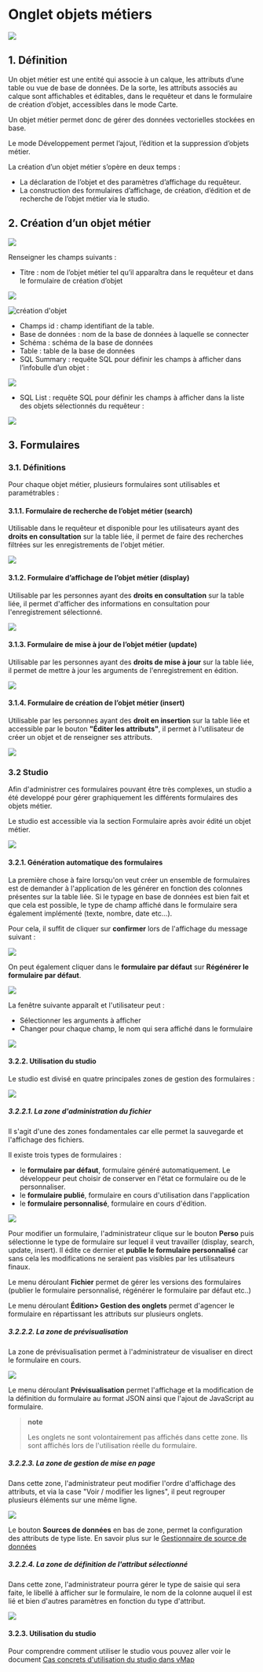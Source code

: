 # Onglet objets métiers

![](../../images/liste_objets_metier.png)

## 1. Définition

Un objet métier est une entité qui associe à un calque, les attributs
d’une table ou vue de base de données. De la sorte, les attributs
associés au calque sont affichables et éditables, dans le requêteur et
dans le formulaire de création d’objet, accessibles dans le mode Carte.

Un objet métier permet donc de gérer des données vectorielles stockées
en base.

Le mode Développement permet l’ajout, l’édition et la suppression
d’objets métier.

La création d’un objet métier s’opère en deux temps :

-   La déclaration de l’objet et des paramètres d’affichage
    du requêteur.
-   La construction des formulaires d’affichage, de création, d’édition
    et de recherche de l’objet métier via le studio.

## 2. Création d’un objet métier

![](../../images/creation_objet_metier.png)

Renseigner les champs suivants :

-   Titre : nom de l’objet métier tel qu’il apparaîtra dans le requêteur
    et dans le formulaire de création d’objet

![](../../images/lampe_requeteur.png)

![création d'objet](../../images/lampe_creation.png)

-   Champs id : champ identifiant de la table.
-   Base de données : nom de la base de données à laquelle se connecter
-   Schéma : schéma de la base de données
-   Table : table de la base de données
-   SQL Summary : requête SQL pour définir les champs à afficher dans
    l’infobulle d’un objet :

![](../../images/infobulle.png)

-   SQL List : requête SQL pour définir les champs à afficher dans la
    liste des objets sélectionnés du requêteur :

![](../../images/liste_requeteur.png)

## 3. Formulaires

### 3.1. Définitions

Pour chaque objet métier, plusieurs formulaires sont utilisables et
paramétrables :

#### 3.1.1. Formulaire de recherche de l’objet métier (search)

Utilisable dans le requêteur et disponible pour les utilisateurs ayant
des **droits en consultation** sur la table liée, il permet de faire des
recherches filtrées sur les enregistrements de l'objet métier.

![](../../images/formulaire_search.png)

#### 3.1.2. Formulaire d’affichage de l’objet métier (display)

Utilisable par les personnes ayant des **droits en consultation** sur la
table liée, il permet d'afficher des informations en consultation pour
l'enregistrement sélectionné.

![](../../images/formulaire_display.png)

#### 3.1.3. Formulaire de mise à jour de l’objet métier (update)

Utilisable par les personnes ayant des **droits de mise à jour** sur la
table liée, il permet de mettre à jour les arguments de l'enregistrement
en édition.

![](../../images/formulaire_update.png)

#### 3.1.4. Formulaire de création de l’objet métier (insert)

Utilisable par les personnes ayant des **droit en insertion** sur la
table liée et accessible par le bouton **"Éditer les attributs"**, il
permet à l'utilisateur de créer un objet et de renseigner ses attributs.

![](../../images/formulaire_insert.png)

### 3.2 Studio

Afin d'administrer ces formulaires pouvant être très complexes, un
studio a été developpé pour gérer graphiquement les différents
formulaires des objets métier.

Le studio est accessible via la section Formulaire après avoir édité un
objet métier.

![](../../images/formulaire_studio.png)

#### 3.2.1. Génération automatique des formulaires

La première chose à faire lorsqu'on veut créer un ensemble de
formulaires est de demander à l'application de les générer en fonction
des colonnes présentes sur la table liée. Si le typage en base de
données est bien fait et que cela est possible, le type de champ affiché
dans le formulaire sera également implémenté (texte, nombre, date
etc...).

Pour cela, il suffit de cliquer sur **confirmer** lors de l'affichage du
message suivant :

![](../../images/formulaire_message_creation.png)

On peut également cliquer dans le **formulaire par défaut** sur
**Régénérer le formulaire par défaut**.

![](../../images/formulaire_reset_default_button.png)

La fenêtre suivante apparaît et l'utilisateur peut :

-   Sélectionner les arguments à afficher
-   Changer pour chaque champ, le nom qui sera affiché dans le
    formulaire

![](../../images/formulaire_selection_colonnes.png)

#### 3.2.2. Utilisation du studio

Le studio est divisé en quatre principales zones de gestion des
formulaires :

![](../../studio_4_zones.png)

##### 3.2.2.1. La zone d'administration du fichier

Il s'agit d'une des zones fondamentales car elle permet la sauvegarde et
l'affichage des fichiers.

Il existe trois types de formulaires :

-   le **formulaire par défaut**, formulaire généré automatiquement. Le
    développeur peut choisir de conserver en l'état ce formulaire ou de
    le personnaliser.
-   le **formulaire publié**, formulaire en cours d'utilisation dans
    l'application
-   le **formulaire personnalisé**, formulaire en cours d'édition.

![](../../images/formulaire_zone_fichier.png)

Pour modifier un formulaire, l'administrateur clique sur le bouton
**Perso** puis sélectionne le type de formulaire sur lequel il veut
travailler (display, search, update, insert). Il édite ce dernier et
**publie le formulaire personnalisé** car sans cela les modifications ne
seraient pas visibles par les utilisateurs finaux.

Le menu déroulant **Fichier** permet de gérer les versions des
formulaires (publier le formulaire personnalisé, régénérer le formulaire
par défaut etc..)

Le menu déroulant **Édition> Gestion des onglets** permet d'agencer
le formulaire en répartissant les attributs sur plusieurs onglets.

##### 3.2.2.2. La zone de prévisualisation

La zone de prévisualisation permet à l'administrateur de visualiser en
direct le formulaire en cours.

![](../../images/formulaire_zone_previsualisation.png)

Le menu déroulant **Prévisualisation** permet l'affichage et la
modification de la définition du formulaire au format JSON ainsi que
l'ajout de JavaScript au formulaire.

> **note**
>
> Les onglets ne sont volontairement pas affichés dans cette zone. Ils
> sont affichés lors de l'utilisation réelle du formulaire.

##### 3.2.2.3. La zone de gestion de mise en page

Dans cette zone, l'administrateur peut modifier l'ordre d'affichage des
attributs, et via la case "Voir / modifier les lignes", il peut
regrouper plusieurs éléments sur une même ligne.

![](../../images/formulaire_zone_attributs.png)

Le bouton **Sources de données** en bas de zone, permet la configuration
des attributs de type liste. En savoir plus sur le [Gestionnaire de
source de données](cas_utilisation_studio.html)

##### 3.2.2.4. La zone de définition de l'attribut sélectionné

Dans cette zone, l'administrateur pourra gérer le type de saisie qui
sera faite, le libellé à afficher sur le formulaire, le nom de la
colonne auquel il est lié et bien d'autres paramètres en fonction du
type d'attribut.

![](../../images/formulaire_zone_definition.png)

#### 3.2.3. Utilisation du studio

Pour comprendre comment utiliser le studio vous pouvez aller voir le
document [Cas concrets d'utilisation du studio dans
vMap](cas_utilisation_studio.html)

